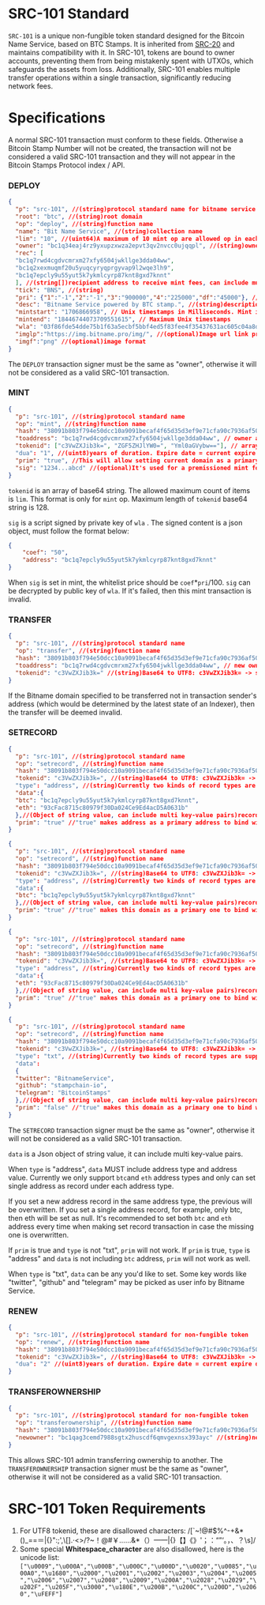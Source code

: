 # SRC-101 Standard

`SRC-101` is a unique non-fungible token standard designed for the Bitcoin Name
Service, based on BTC Stamps. It is inherited from [SRC-20](./src20specs.md) and
maintains compatibility with it. In SRC-101, tokens are bound to owner accounts,
preventing them from being mistakenly spent with UTXOs, which safeguards the
assets from loss. Additionally, SRC-101 enables multiple transfer operations
within a single transaction, significantly reducing network fees.

# Specifications

A normal SRC-101 transaction must conform to these fields. Otherwise a Bitcoin
Stamp Number will not be created, the transaction will not be considered a valid
SRC-101 transaction and they will not appear in the Bitcoin Stamps Protocol
index / API.

### DEPLOY

```JSON
{
  "p": "src-101", //(string)protocol standard name for bitname service
  "root": "btc", //(string)root domain
  "op": "deploy", //(string)function name
  "name": "Bit Name Service", //(string)collection name
  "lim": "10", //(uint64)A maximum of 10 mint op are allowed op in each transaction. If there are more than 10 mint op in 1 transaction, it's regarded as an invalid transction, all op will be failed.
  "owner": "bc1q34eaj4rz9yxupzxwza2epvt3qv2nvcc0ujqqpl", //(string)owner address
  "rec": [
  "bc1q7rwd4cgdvcmrxm27xfy6504jwkllge3dda04ww",
  "bc1q2xexmuqmf20u5yuqcyryqprgyvap9l2wqe3lh9",
  "bc1q7epcly9u55yut5k7ykmlcyrp87knt8gxd7knnt"
  ], //(string[])recipient address to receive mint fees, can include multi addresses in an array of string. Either will be valid in transaction verification. Pay mint fees to either of these is OK.
  "tick": "BNS", //(string)
  "pri": {"1":"-1","2":"-1","3":"900000","4":"225000","df":"45000"}, //json object. The key is the length of domain. These fee must be paid to "rec". Value is price in sats. Allowed max count of this json key-value pair is 10. "-1" means it isn't mintable. 900000 is for 3 characters, 225000 is for 4 characters and 45000 is default price for >= 5 characters.
  "desc": "Bitname Service powered by BTC stamp.", //(string)description for the collection.
  "mintstart": "1706866958", // Unix timestamps in Milliseconds. Mint is available from this time.
  "mintend": "18446744073709551615", // Maximum Unix timestamps
  "wla": "03f86fde54dde75b1f63a5ecbf5bbf4ed5f83fee4f35437631ac605c04a8d5f15e", //Public key of admin address for whitelist data signature.
  "imglp":"https://img.bitname.pro/img/", //(optional)Image url link prefix.The full link should be "imglp"+tokenid(base64)+"."+"imgf"
  "imgf":"png" //(optional)image format
}
```

The `DEPLOY` transaction signer must be the same as "owner", otherwise it will
not be considered as a valid SRC-101 transaction.

### MINT

```JSON
{
  "p": "src-101", //(string)protocol standard name
  "op": "mint", //(string)function name
  "hash": "38091b803f794e50dcc10a9091becaf4f65d35d3ef9e71cfa90c7936af50757e", //(hash256)txid of bns deploy transaction, without "0x" at the beginning
  "toaddress": "bc1q7rwd4cgdvcmrxm27xfy6504jwkllge3dda04ww", // owner address of this token, can be different from signer address.
  "tokenid": ["c3VwZXJib3k=", "ZGF5ZHJlYW0=", "Yml0aGVybw=="], // array of base64 string which allows multi tokenid mint in one op. (string)Base64 to UTF8: c3VwZXJib3k= -> superboy.
  "dua": "1", //(uint8)years of duration. Expire date = current expire date + dua
  "prim": "true", //This will allow setting current domain as a primary domain to bind with toaddress only if toaddress is signer address as well. You can setrecord to bind with another domain later as you wish. If you don't need this, just set it to false. If prim is true but toaddress is not signer address, prim will be set as false.
  "sig": "1234...abcd" //(optional)It's used for a premissioned mint follow whitelist. 
}
```
`tokenid` is an array of base64 string. The allowed maximum count of items  is `lim`. This format is only for `mint` op. Maximum length of `tokenid` base64 string is 128.

`sig` is a script signed  by private key of `wla` . The signed content is a json object, must follow the format below:

```json
{
    "coef": "50",
    "address": "bc1q7epcly9u55yut5k7ykmlcyrp87knt8gxd7knnt"
}
```
When `sig` is set in mint, the whitelist price should be `coef`*`pri`/100.  `sig` can be decrypted  by public key of `wla`. If it's failed, then this mint transaction is invalid.



### TRANSFER

```JSON
{
  "p": "src-101", //(string)protocol standard name
  "op": "transfer", //(string)function name
  "hash": "38091b803f794e50dcc10a9091becaf4f65d35d3ef9e71cfa90c7936af50757e", //(hash256)txid of the deploy transaction, without "0x" at the beginning. Only this txid will be considered as valid in bitname service.
  "toaddress": "bc1q7rwd4cgdvcmrxm27xfy6504jwkllge3dda04ww", // new owner address of this token..Support any existed type of bitcoin addresses
  "tokenid": "c3VwZXJib3k=" //(string)Base64 to UTF8: c3VwZXJib3k= -> superboy.
}
```

If the Bitname domain specified to be transferred not in transaction sender's
address (which would be determined by the latest state of an Indexer), then the
transfer will be deemed invalid.

### SETRECORD

```JSON
{
  "p": "src-101", //(string)protocol standard name
  "op": "setrecord", //(string)function name
  "hash": "38091b803f794e50dcc10a9091becaf4f65d35d3ef9e71cfa90c7936af50757e", //(hash256)txid of the deploy transaction, without "0x" at the beginning
  "tokenid": "c3VwZXJib3k=", //(string)Base64 to UTF8: c3VwZXJib3k= -> superboy.Maximum length of `tokenid` base64 string is 128.
  "type": "address", //(string)Currently two kinds of record types are supported, txt and address
  "data":{
  "btc": "bc1q7epcly9u55yut5k7ykmlcyrp87knt8gxd7knnt",
  "eth": "93cFac8715c80979f30Da024Ce9Ed4acD5A0631b"
  },//(Object of string value, can include multi key-value pairs)record data, this is an example to bind with both btc and eth address.
  "prim": "true" //"true" makes address as a primary address to bind with this domain.If you don't need this, make it as "false".
}
```

```JSON
{
  "p": "src-101", //(string)protocol standard name
  "op": "setrecord", //(string)function name
  "hash": "38091b803f794e50dcc10a9091becaf4f65d35d3ef9e71cfa90c7936af50757e", //(hash256)txid of the deploy transaction, without "0x" at the beginning
  "tokenid": "c3VwZXJib3k=", //(string)Base64 to UTF8: c3VwZXJib3k= -> superboy.Maximum length of `tokenid` base64 string is 128.
  "type": "address", //(string)Currently two kinds of record types are supported: txt and address
  "data":{
  "btc": "bc1q7epcly9u55yut5k7ykmlcyrp87knt8gxd7knnt"
  },//(Object of string value, can include multi key-value pairs)record data,  this is an example to bind with btc address and set eth address as null. 
  "prim": "true" //"true" makes this domain as a primary one to bind with this address.If you don't need this, make it as "false".
}
```

```JSON
{
  "p": "src-101", //(string)protocol standard name
  "op": "setrecord", //(string)function name
  "hash": "38091b803f794e50dcc10a9091becaf4f65d35d3ef9e71cfa90c7936af50757e", //(hash256)txid of the deploy transaction, without "0x" at the beginning
  "tokenid": "c3VwZXJib3k=", //(string)Base64 to UTF8: c3VwZXJib3k= -> superboy.Maximum length of `tokenid` base64 string is 128.
  "type": "address", //(string)Currently two kinds of record types are supported: txt and address
  "data":{
  "eth": "93cFac8715c80979f30Da024Ce9Ed4acD5A0631b"
  },//(Object of string value, can include multi key-value pairs)record data,  this is an example to bind with eth address and set btc address as null. 
  "prim": "true" //"true" makes this domain as a primary one to bind with this address.If you don't need this, make it as "false".
}
```

```JSON
{
  "p": "src-101", //(string)protocol standard name
  "op": "setrecord", //(string)function name
  "hash": "38091b803f794e50dcc10a9091becaf4f65d35d3ef9e71cfa90c7936af50757e", //(hash256)txid of the deploy transaction, without "0x" at the beginning
  "tokenid": "c3VwZXJib3k=", //(string)Base64 to UTF8: c3VwZXJib3k= -> superboy.
  "type": "txt", //(string)Currently two kinds of record types are supported: txt and address
  "data":
  {
  "twitter": "BitnameService",
  "github": "stampchain-io",
  "telegram": "BitcoinStamps"
  },//(Object of string value, can include multi key-value pairs)record data 
  "prim": "false" //"true" makes this domain as a primary one to bind with this address.If you don't need this, make it as "false".
}
```

The `SETRECORD` transaction signer must be the same as "owner", otherwise it
will not be considered as a valid SRC-101 transaction. 

`data` is a Json object of string value, it can include multi key-value pairs. 

When `type` is "address", `data` MUST include address type and address value. Currently we only support `btc`and `eth` address types and only can set single address as record under each address type. 

If you set a new address record in the same address type, the previous will be overwritten. If you set a single address record, for example, only btc, then eth will be set as null. It's recommended to set both `btc` and `eth` address every time when making set record transaction in case the missing one is overwritten. 

If `prim` is true and `type` is not "txt", `prim` will not work. If `prim` is true, `type` is "address" and `data` is not including `btc` address,  `prim` will not work as well.

When `type` is "txt", `data` can be any you'd like to set. Some key words like "twitter", "github" and "telegram" may be picked as user info by Bitname Service.

### RENEW

```JSON
{
  "p": "src-101", //(string)protocol standard for non-fungible token
  "op": "renew", //(string)function name
  "hash": "38091b803f794e50dcc10a9091becaf4f65d35d3ef9e71cfa90c7936af50757e", //(hash256)txid of the deploy transaction
  "tokenid": "c3VwZXJib3k=", //(string)Base64 to UTF8: c3VwZXJib3k= -> superboy. Maximum length of `tokenid` base64 string is 128.
  "dua": "2" //(uint8)years of duration. Expire date = current expire date + dua
}
```

### TRANSFEROWNERSHIP

```JSON
{
  "p": "src-101", //(string)protocol standard for non-fungible token
  "op": "transferownership", //(string)function name
  "hash": "38091b803f794e50dcc10a9091becaf4f65d35d3ef9e71cfa90c7936af50757e", //(hash256)txid of the deploy transaction
  "newowner": "bc1qag3cemd7988sgtx2huscdf6qmvgexnsx393ayc" //(string)new owner address. Support existed 4 types of bitcoin addresses
}
```

This allows SRC-101 admin transferring ownership to another. The
`TRANSFEROWNERSHIP` transaction signer must be the same as "owner", otherwise it
will not be considered as a valid SRC-101 transaction.

# SRC-101 Token Requirements

1. For UTF8 tokenid, these are disallowed characters: /[`~!@#$%^\-+&*()_==＝|{}":;',\\\[\]\.·<>\/?~！@#￥……&*（）——|{}【】《》'；：“”‘。，、？\s]/
2. Some special **Whitespace_character** are also disallowed, here is the unicode list:
`["\u0009","\u000A","\u000B","\u000C","\u000D","\u0020","\u0085","\u00A0","\u1680","\u2000","\u2001","\u2002","\u2003","\u2004","\u2005","\u2006","\u2007","\u2008","\u2009","\u200A","\u2028","\u2029","\u202F","\u205F","\u3000","\u180E","\u200B","\u200C","\u200D","\u2060","\uFEFF"]`
